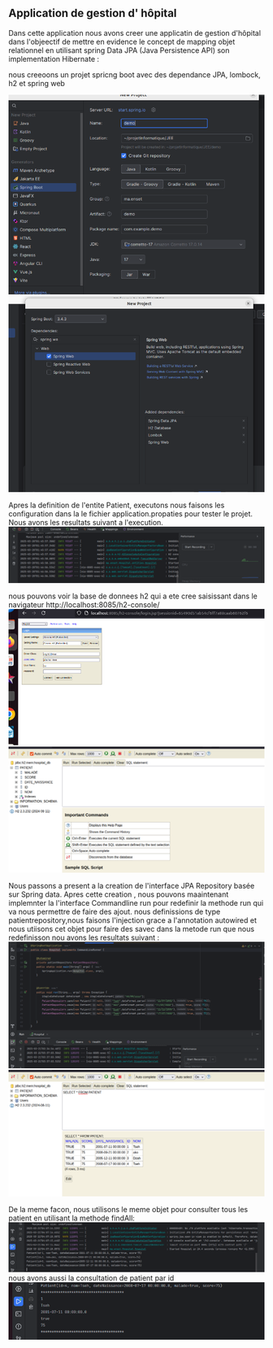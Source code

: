 
## Application de gestion d' hôpital
Dans cette application nous avons creer une applicatin de  gestion d'hôpital  dans l'objeectif de 
mettre en evidence le concept de mapping objet relationnel en utilisant spring Data 
 JPA (Java Persistence API)   son implementation Hibernate : 

nous creeoons un projet spricng boot avec des dependance  JPA, lombock, h2 et spring web

![creaio projet ](captureDEcran/img1.png)
![creaio projet ](captureDEcran/img2.png)

Apres la definition de  l'entite  Patient,  executons  nous faisons les configuration dans la le fichier 
application.propaties pour  tester le projet. Nous avons les resultats suivant a l'execution.
![test11](captureDEcran/test11.png)

nous pouvons voir la base de donnees h2 qui a ete cree saisissant dans le navigateur http://localhost:8085/h2-console/
![creaio projet ](captureDEcran/test12.png)
![creaio projet ](captureDEcran/test13.png)


Nous passons a present a la creation de l'interface JPA Repository basée sur Spring data. Apres cette creation , nous pouvons maaintenant  implemnter la 
l'interface Commandline run pour redefinir la methode run qui va nous permettre de faire des ajout.
nous definissions de type patientrepository,nous faisons l'injection grace a l'annotation autowired et nous utiisons cet objet pour faire  des savec dans la metode run que nous redefinisson
nou avons les resultats suivant :
![test](captureDEcran/test32.png)
![test](captureDEcran/test31.png)

De la meme facon, nous utilisons le meme objet pour  consulter tous les patient en utilisant 
 la methode findAll:
![test](captureDEcran/test41.png)
 nous avons aussi la consultation de patient par id
![test](captureDEcran/test51.png)


